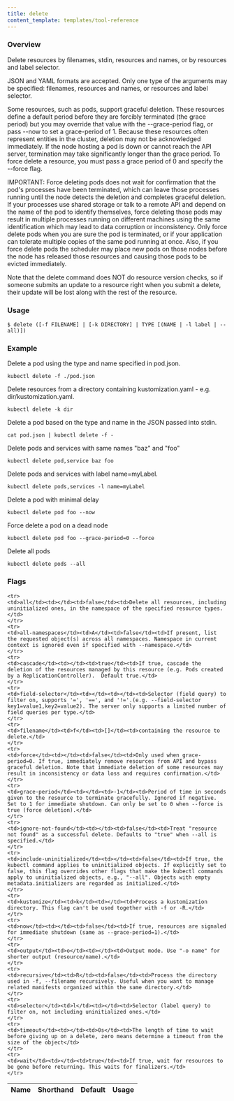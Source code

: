 ```yaml
---
title: delete
content_template: templates/tool-reference
---
```


### Overview
Delete resources by filenames, stdin, resources and names, or by resources and label selector.

 JSON and YAML formats are accepted. Only one type of the arguments may be specified: filenames, resources and names, or resources and label selector.

 Some resources, such as pods, support graceful deletion. These resources define a default period before they are forcibly terminated (the grace period) but you may override that value with the --grace-period flag, or pass --now to set a grace-period of 1. Because these resources often represent entities in the cluster, deletion may not be acknowledged immediately. If the node hosting a pod is down or cannot reach the API server, termination may take significantly longer than the grace period. To force delete a resource, you must pass a grace period of 0 and specify the --force flag.

 IMPORTANT: Force deleting pods does not wait for confirmation that the pod's processes have been terminated, which can leave those processes running until the node detects the deletion and completes graceful deletion. If your processes use shared storage or talk to a remote API and depend on the name of the pod to identify themselves, force deleting those pods may result in multiple processes running on different machines using the same identification which may lead to data corruption or inconsistency. Only force delete pods when you are sure the pod is terminated, or if your application can tolerate multiple copies of the same pod running at once. Also, if you force delete pods the scheduler may place new pods on those nodes before the node has released those resources and causing those pods to be evicted immediately.

 Note that the delete command does NOT do resource version checks, so if someone submits an update to a resource right when you submit a delete, their update will be lost along with the rest of the resource.

### Usage

`$ delete ([-f FILENAME] | [-k DIRECTORY] | TYPE [(NAME | -l label | --all)])`


### Example

 Delete a pod using the type and name specified in pod.json.

```shell
kubectl delete -f ./pod.json
```

 Delete resources from a directory containing kustomization.yaml - e.g. dir/kustomization.yaml.

```shell
kubectl delete -k dir
```

 Delete a pod based on the type and name in the JSON passed into stdin.

```shell
cat pod.json | kubectl delete -f -
```

 Delete pods and services with same names "baz" and "foo"

```shell
kubectl delete pod,service baz foo
```

 Delete pods and services with label name=myLabel.

```shell
kubectl delete pods,services -l name=myLabel
```

 Delete a pod with minimal delay

```shell
kubectl delete pod foo --now
```

 Force delete a pod on a dead node

```shell
kubectl delete pod foo --grace-period=0 --force
```

 Delete all pods

```shell
kubectl delete pods --all
```




### Flags

<div class="table-responsive"><table class="table table-bordered">
<thead class="thead-light">
<tr>
            <th>Name</th>
            <th>Shorthand</th>
            <th>Default</th>
            <th>Usage</th>
        </tr>
    </thead>
    <tbody>
    
    <tr>
    <td>all</td><td></td><td>false</td><td>Delete all resources, including uninitialized ones, in the namespace of the specified resource types.</td>
    </tr>
    <tr>
    <td>all-namespaces</td><td>A</td><td>false</td><td>If present, list the requested object(s) across all namespaces. Namespace in current context is ignored even if specified with --namespace.</td>
    </tr>
    <tr>
    <td>cascade</td><td></td><td>true</td><td>If true, cascade the deletion of the resources managed by this resource (e.g. Pods created by a ReplicationController).  Default true.</td>
    </tr>
    <tr>
    <td>field-selector</td><td></td><td></td><td>Selector (field query) to filter on, supports '=', '==', and '!='.(e.g. --field-selector key1=value1,key2=value2). The server only supports a limited number of field queries per type.</td>
    </tr>
    <tr>
    <td>filename</td><td>f</td><td>[]</td><td>containing the resource to delete.</td>
    </tr>
    <tr>
    <td>force</td><td></td><td>false</td><td>Only used when grace-period=0. If true, immediately remove resources from API and bypass graceful deletion. Note that immediate deletion of some resources may result in inconsistency or data loss and requires confirmation.</td>
    </tr>
    <tr>
    <td>grace-period</td><td></td><td>-1</td><td>Period of time in seconds given to the resource to terminate gracefully. Ignored if negative. Set to 1 for immediate shutdown. Can only be set to 0 when --force is true (force deletion).</td>
    </tr>
    <tr>
    <td>ignore-not-found</td><td></td><td>false</td><td>Treat "resource not found" as a successful delete. Defaults to "true" when --all is specified.</td>
    </tr>
    <tr>
    <td>include-uninitialized</td><td></td><td>false</td><td>If true, the kubectl command applies to uninitialized objects. If explicitly set to false, this flag overrides other flags that make the kubectl commands apply to uninitialized objects, e.g., "--all". Objects with empty metadata.initializers are regarded as initialized.</td>
    </tr>
    <tr>
    <td>kustomize</td><td>k</td><td></td><td>Process a kustomization directory. This flag can't be used together with -f or -R.</td>
    </tr>
    <tr>
    <td>now</td><td></td><td>false</td><td>If true, resources are signaled for immediate shutdown (same as --grace-period=1).</td>
    </tr>
    <tr>
    <td>output</td><td>o</td><td></td><td>Output mode. Use "-o name" for shorter output (resource/name).</td>
    </tr>
    <tr>
    <td>recursive</td><td>R</td><td>false</td><td>Process the directory used in -f, --filename recursively. Useful when you want to manage related manifests organized within the same directory.</td>
    </tr>
    <tr>
    <td>selector</td><td>l</td><td></td><td>Selector (label query) to filter on, not including uninitialized ones.</td>
    </tr>
    <tr>
    <td>timeout</td><td></td><td>0s</td><td>The length of time to wait before giving up on a delete, zero means determine a timeout from the size of the object</td>
    </tr>
    <tr>
    <td>wait</td><td></td><td>true</td><td>If true, wait for resources to be gone before returning. This waits for finalizers.</td>
    </tr>
</tbody>
</table></div>



